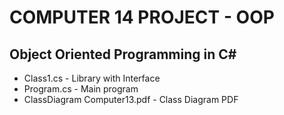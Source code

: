 # COMPUTER 14 PROJECT - OOP

## Object Oriented Programming in C#

* Class1.cs - Library with Interface
* Program.cs - Main program
* ClassDiagram Computer13.pdf - Class Diagram PDF
